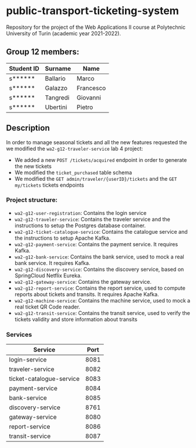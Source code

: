 # public-transport-ticketing-system

Repository for the project of the Web Applications II course at Polytechnic University of Turin (academic year
2021-2022).

## Group 12 members:

| Student ID | Surname | Name |
| -- | --- | --- |
| s****** | Ballario | Marco |
| s****** | Galazzo | Francesco |
| s****** | Tangredi | Giovanni |
| s****** | Ubertini | Pietro |

## Description

In order to manage seasonal tickets and all the new features requested the we modified the `wa2-g12-traveler-service`
lab 4 project:

- We added a new `POST /tickets/acquired` endpoint in order to generate the new tickets
- We modified the `ticket_purchased` table schema
- We modified the `GET admin/traveler/{userID}/tickets` and the  `GET my/tickets` tickets endpoints

### Project structure:

- `wa2-g12-user-registration`: Contains the login service
- `wa2-g12-traveler-service`: Contains the traveler service and the instructions to setup the Postgres database
  container.
- `wa2-g12-ticket-catalogue-service`: Contains the catalogue service and the instructions to setup Apache Kafka.
- `wa2-g12-payment-service`: Contains the payment service. It requires Kafka.
- `wa2-g12-bank-service`: Contains the bank service, used to mock a real bank service. It requires Kafka.
- `wa2-g12-discovery-service`: Contains the discovery service, based on SpringCloud Netflix Eureka.
- `wa2-g12-gateway-service`: Contains the gateway service.
- `wa2-g12-report-service`: Contains the report service, used to compute reports about tickets and transits. It requires Apache Kafka.
- `wa2-g12-machine-service`: Contains the machine service, used to mock a real ticket QR Code reader.
- `wa2-g12-transit-service`: Contains the transit service, used to verify the tickets validity and store information about transits

### Services

| Service                  | Port |
|--------------------------|------|
| login-service            | 8081 |
| traveler-service         | 8082 |
| ticket-catalogue-service | 8083 |
| payment-service          | 8084 |
| bank-service             | 8085 |
| discovery-service        | 8761 |
| gateway-service          | 8080 |
| report-service           | 8086 |
| transit-service          | 8087 |

